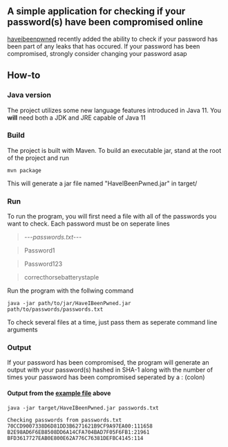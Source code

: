 ## A simple application for checking if your password(s) have been compromised online

[haveibeenpwned](https://haveibeenpwned.com) recently added the ability to check if your password has been part of any leaks that has occured. If your password has been compromised, strongly consider changing your password asap

## How-to
### Java version
The project utilizes some new language features introduced in Java 11. You **will** need both a JDK and JRE capable of Java 11

### Build
The project is built with Maven. To build an executable jar, stand at the root of the project and run

```
mvn package
```

This will generate a jar file named "HaveIBeenPwned.jar" in target/

### Run
To run the program, you will first need a file with all of the passwords you want to check. Each password must be on seperate lines
> ---*passwords.txt*---

> Password1

> Password123

> correcthorsebatterystaple

Run the program with the follwing command

```
java -jar path/to/jar/HaveIBeenPwned.jar path/to/passwords/passwords.txt
```
To check several files at a time, just pass them as seperate command line arguments


### Output
If your password has been compromised, the program will generate an output with your password(s) hashed in SHA-1 along with the number of times your password has been compromised seperated by a : (colon)
#### Output from the [example file](#run) above
```
java -jar target/HaveIBeenPwned.jar passwords.txt 

Checking passwords from passwords.txt
70CCD9007338D6D81DD3B6271621B9CF9A97EA00:111658
B2E98AD6F6EB8508DD6A14CFA704BAD7F05F6FB1:21961
BFD3617727EAB0E800E62A776C76381DEFBC4145:114

```
